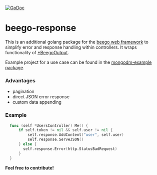 [![GoDoc](https://godoc.org/github.com/zebresel-com/beego-response?status.svg)](https://godoc.org/github.com/zebresel-com/beego-response)

# beego-response
This is an additional golang package for the [beego web framework](https://github.com/astaxie/beego) to simplify error and response handling within controllers. It wraps functionality of [*BeegoOutput](https://github.com/astaxie/beego/blob/master/context/output.go).

Example project for a use case can be found in the [mongodm-example package](https://github.com/moehlone/mongodm-example).

### Advantages
- pagination
- direct JSON error response
- custom data appending

### Example
```go
  func (self *UsersController) Me() {
	  if self.token != nil && self.user != nil {
		  self.response.AddContent("user", self.user)
		  self.response.ServeJSON()
	  } else {
	    self.response.Error(http.StatusBadRequest)
	  }
  }
```
**Feel free to contribute!**
